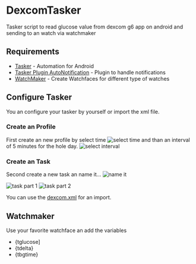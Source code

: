 # DexcomTasker
Tasker script to read glucose value from dexcom g6 app on android and sending to an watch via watchmaker

## Requirements
* [Tasker](https://tasker.joaoapps.com/) - Automation for Android
* [Tasker Plugin AutoNotification](https://play.google.com/store/apps/details?id=com.joaomgcd.autonotification) - Plugin to handle notifications
* [WatchMaker](https://getwatchmaker.com/) - Create Watchfaces for different type of watches

## Configure Tasker
You an configure your tasker by yourself or import the xml file.

### Create an Profile
First create an new profile by select time
![select time](https://github.com/mx11de/DexcomTasker/blob/master/Screenshot_20200224-151606_Tasker.jpg)
and than an interval of 5 minutes for the hole day.
![select interval](https://github.com/mx11de/DexcomTasker/blob/master/Screenshot_20200224-151630_Tasker.jpg)

### Create an Task
Second create a new task an name it...
![name it](https://github.com/mx11de/DexcomTasker/blob/master/Screenshot_20200224-151706_Tasker.jpg)

![task part 1](https://github.com/mx11de/DexcomTasker/blob/master/Screenshot_20200224-151713_Tasker.jpg)
![task part 2](https://github.com/mx11de/DexcomTasker/blob/master/Screenshot_20200224-151722_Tasker.jpg)

You can use the [dexcom.xml](https://github.com/mx11de/DexcomTasker/blob/master/dexcom.xml) for an import.

## Watchmaker
Use your favorite watchface an add the variables
* {tglucose]
* {tdelta}
* {tbgtime}
